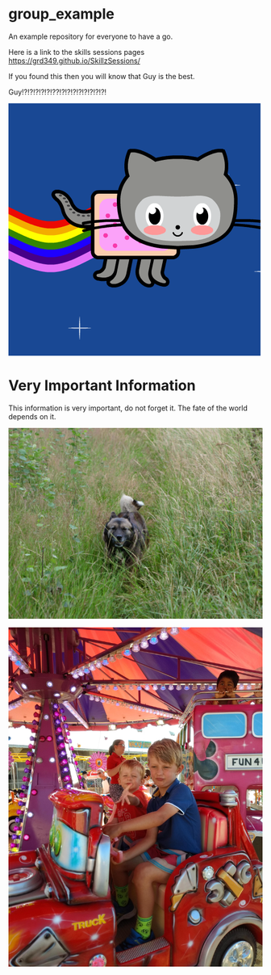# group_example
An example repository for everyone to have a go.

Here is a link to the skills sessions pages https://grd349.github.io/SkillzSessions/

If you found this then you will know that Guy is the best.

Guy!?!?!?!?!?!??!?!?!?!?!?!?!?!?!

![](GIFS/nyangit.gif)

# Very Important Information

This information is very important, do not forget it. The fate of the world depends on it.

![](AMYDOG.jpg)

![](IMG_20190825_164711070.jpg)
